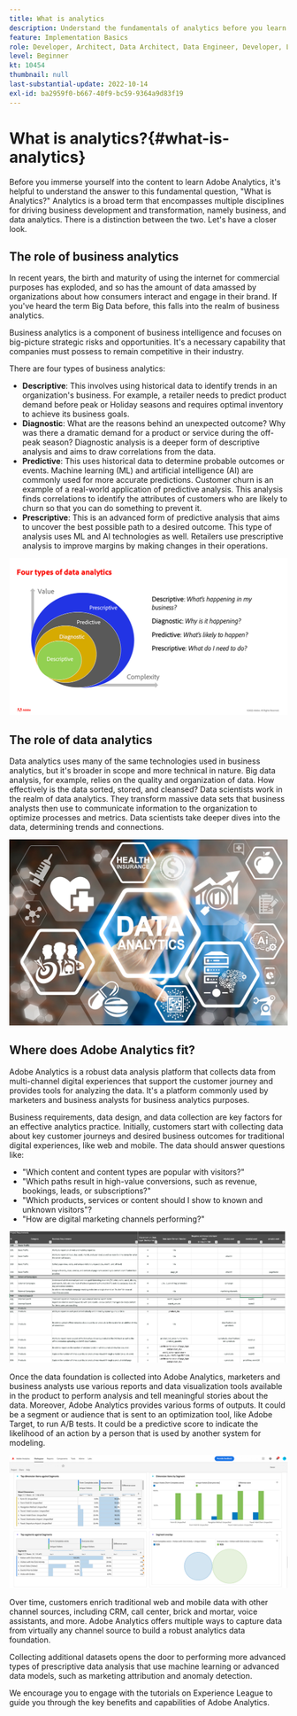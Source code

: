 ```yaml
---
title: What is analytics
description: Understand the fundamentals of analytics before you learn Adobe Analytics
feature: Implementation Basics
role: Developer, Architect, Data Architect, Data Engineer, Developer, Leader, User
level: Beginner
kt: 10454
thumbnail: null
last-substantial-update: 2022-10-14
exl-id: ba2959f0-b667-40f9-bc59-9364a9d83f19
---
```

# What is analytics?{#what-is-analytics}

Before you immerse yourself into the content to learn Adobe Analytics, it's helpful to understand the answer to this fundamental question, "What is Analytics?" Analytics is a broad term that encompasses multiple disciplines for driving business development and transformation, namely business, and data analytics. There is a distinction between the two. Let's have a closer look.

## The role of business analytics

In recent years, the birth and maturity of using the internet for commercial purposes has exploded, and so has the amount of data amassed by organizations about how consumers interact and engage in their brand. If you've heard the term Big Data before, this falls into the realm of business analytics. 

Business analytics is a component of business intelligence and focuses on big-picture strategic risks and opportunities. It's a necessary capability that companies must possess to remain competitive in their industry. 

There are four types of business analytics: 

* **Descriptive**: This involves using historical data to identify trends in an organization's business. For example, a retailer needs to predict product demand before peak or Holiday seasons and requires optimal inventory to achieve its business goals.
* **Diagnostic**: What are the reasons behind an unexpected outcome? Why was there a dramatic demand for a product or service during the off-peak season? Diagnostic analysis is a deeper form of descriptive analysis and aims to draw correlations from the data.
* **Predictive**: This uses historical data to determine probable outcomes or events. Machine learning (ML) and artificial intelligence (AI) are commonly used for more accurate predictions. Customer churn is an example of a real-world application of predictive analysis. This analysis finds correlations to identify the attributes of customers who are likely to churn so that you can do something to prevent it.
* **Prescriptive**: This is an advanced form of predictive analysis that aims to uncover the best possible path to a desired outcome. This type of analysis uses ML and AI technologies as well. Retailers use prescriptive analysis to improve margins by making changes in their operations.

![data-analytics-types](../what-can-aa-do-for-me/assets/data_analytics_types.png)

## The role of data analytics

Data analytics uses many of the same technologies used in business analytics, but it's broader in scope and more technical in nature. Big data analysis, for example, relies on the quality and organization of data. How effectively is the data sorted, stored, and cleansed? Data scientists work in the realm of data analytics. They transform massive data sets that business analysts then use to communicate information to the organization to optimize processes and metrics. Data scientists take deeper dives into the data, determining trends and connections. 

![data-analytics](../what-can-aa-do-for-me/assets/data_analytics.png)

## Where does Adobe Analytics fit?

Adobe Analytics is a robust data analysis platform that collects data from multi-channel digital experiences that support the customer journey and provides tools for analyzing the data. It's a platform commonly used by marketers and business analysts for business analytics purposes. 

Business requirements, data design, and data collection are key factors for an effective analytics practice. Initially, customers start with collecting data about key customer journeys and desired business outcomes for traditional digital experiences, like web and mobile. The data should answer questions like:

* "Which content and content types are popular with visitors?"
* "Which paths result in high-value conversions, such as revenue, bookings, leads, or subscriptions?"
* "Which products, services or content should I show to known and unknown visitors"?
* "How are digital marketing channels performing?"

![analytics-business-requirements](../what-can-aa-do-for-me/assets/analytics_business_requirements.png)

Once the data foundation is collected into Adobe Analytics, marketers and business analysts use various reports and data visualization tools available in the product to perform analysis and tell meaningful stories about the data. Moreover, Adobe Analytics provides various forms of outputs. It could be a segment or audience that is sent to an optimization tool, like Adobe Target, to run A/B tests. It could be a predictive score to indicate the likelihood of an action by a person that is used by another system for modeling. 

![analytics-workspace-project](../what-can-aa-do-for-me/assets/analytics_workspace_project.png)

Over time, customers enrich traditional web and mobile data with other channel sources, including CRM, call center, brick and mortar, voice assistants, and more. Adobe Analytics offers multiple ways to capture data from virtually any channel source to build a robust analytics data foundation. 

Collecting additional datasets opens the door to performing more advanced types of prescriptive data analysis that use machine learning or advanced data models, such as marketing attribution and anomaly detection.

We encourage you to engage with the tutorials on Experience League to guide you through the key benefits and capabilities of Adobe Analytics.
